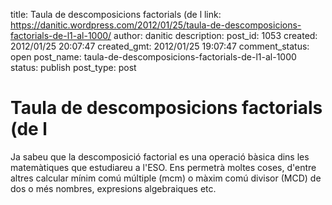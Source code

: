 title: Taula de descomposicions factorials (de l
link: https://danitic.wordpress.com/2012/01/25/taula-de-descomposicions-factorials-de-l1-al-1000/
author: danitic
description: 
post_id: 1053
created: 2012/01/25 20:07:47
created_gmt: 2012/01/25 19:07:47
comment_status: open
post_name: taula-de-descomposicions-factorials-de-l1-al-1000
status: publish
post_type: post

# Taula de descomposicions factorials (de l

Ja sabeu que la descomposició factorial es una operació bàsica dins les matemàtiques que estudiareu a l'ESO. Ens permetrà moltes coses, d'entre altres calcular mínim comú múltiple (mcm) o màxim comú divisor (MCD) de dos o més nombres, expresions algebraiques etc.